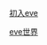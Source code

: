 [初入eve](http://eve.tiancity.com/homepage/event/novice/pg01.html)

[eve世界](http://eve.tiancity.com/homepage/inside/world.html)